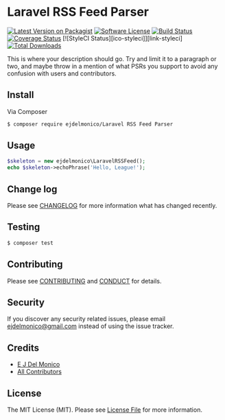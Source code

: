 # Laravel RSS Feed Parser

[![Latest Version on Packagist][ico-version]][link-packagist]
[![Software License][ico-license]](LICENSE.md)
[![Build Status][ico-travis]][link-travis]
[![Coverage Status][ico-scrutinizer]][link-scrutinizer]
[![StyleCI Status][ico-styleci]][link-styleci]
[![Total Downloads][ico-downloads]][link-downloads]


This is where your description should go. Try and limit it to a paragraph or two, and maybe throw in a mention of what
PSRs you support to avoid any confusion with users and contributors.

## Install

Via Composer

``` bash
$ composer require ejdelmonico/Laravel RSS Feed Parser
```

## Usage

``` php
$skeleton = new ejdelmonico\LaravelRSSFeed();
echo $skeleton->echoPhrase('Hello, League!');
```

## Change log

Please see [CHANGELOG](CHANGELOG.md) for more information what has changed recently.

## Testing

``` bash
$ composer test
```

## Contributing

Please see [CONTRIBUTING](CONTRIBUTING.md) and [CONDUCT](CONDUCT.md) for details.

## Security

If you discover any security related issues, please email ejdelmonico@gmail.com instead of using the issue tracker.

## Credits

- [E J Del Monico][link-author]
- [All Contributors][link-contributors]

## License

The MIT License (MIT). Please see [License File](LICENSE.md) for more information.

[ico-version]: https://img.shields.io/packagist/v/ejdelmonico/Laravel-RSS-Feed-Parser.svg?style=flat-square
[ico-license]: https://img.shields.io/badge/license-MIT-brightgreen.svg?style=flat-square
[ico-travis]: https://img.shields.io/travis/ejdelmonico/Laravel-RSS-Feed-Parser/master.svg?style=flat-square
[ico-scrutinizer]: https://img.shields.io/scrutinizer/coverage/g/ejdelmonico/Laravel-RSS-Feed-Parser.svg?style=flat-square
[ico-code-quality]: https://img.shields.io/scrutinizer/g/ejdelmonico/Laravel-RSS-Feed-Parser.svg?style=flat-square
[ico-downloads]: https://img.shields.io/packagist/dt/ejdelmonico/Laravel-RSS-Feed-Parser.svg?style=flat-square

[link-packagist]: https://packagist.org/packages/ejdelmonico/Laravel-RSS-Feed-Parser
[link-travis]: https://travis-ci.org/ejdelmonico/Laravel-RSS-Feed-Parser
[link-scrutinizer]: https://scrutinizer-ci.com/g/ejdelmonico/Laravel-RSS-Feed-Parser/code-structure
[link-code-quality]: https://scrutinizer-ci.com/g/ejdelmonico/Laravel-RSS-Feed-Parser
[link-downloads]: https://packagist.org/packages/ejdelmonico/Laravel-RSS-Feed-Parser
[link-author]: https://github.com/ejdelmonico
[link-contributors]: ../../contributors
